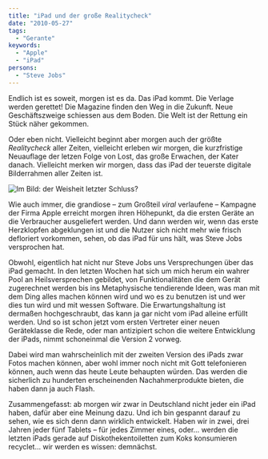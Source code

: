 ```yaml
---
title: "iPad und der große Realitycheck"
date: "2010-05-27"
tags:
  - "Gerante"
keywords:
  - "Apple"
  - "iPad"
persons:
  - "Steve Jobs"
---
```


Endlich ist es soweit, morgen ist es da. Das iPad kommt. Die Verlage werden gerettet! Die Magazine finden den Weg in die Zukunft. Neue Geschäftszweige schiessen aus dem Boden. Die Welt ist der Rettung ein Stück näher gekommen.

Oder eben nicht. Vielleicht beginnt aber morgen auch der größte _Realitycheck_ aller Zeiten, vielleicht erleben wir morgen, die kurzfristige Neuauflage der letzen Folge von Lost, das große Erwachen, der Kater danach. Vielleicht merken wir morgen, dass das iPad der teuerste digitale Bilderrahmen aller Zeiten ist.

![Im Bild: der Weisheit letzter Schluss?](/img/codecandies/4565380612_a523d53d45_b.jpg)

Wie auch immer, die grandiose – zum Großteil _viral_ verlaufene – Kampagne der Firma Apple erreicht morgen ihren Höhepunkt, da die ersten Geräte an die Verbraucher ausgeliefert werden. Und dann werden wir, wenn das erste Herzklopfen abgeklungen ist und die Nutzer sich nicht mehr wie frisch defloriert vorkommen, sehen, ob das iPad für uns hält, was Steve Jobs versprochen hat.

Obwohl, eigentlich hat nicht nur Steve Jobs uns Versprechungen über das iPad gemacht. In den letzten Wochen hat sich um mich herum ein wahrer Pool an Heilsversprechen gebildet, von Funktionalitäten die dem Gerät zugerechnet werden bis ins Metaphysische tendierende Ideen, was man mit dem Ding alles machen können wird und wo es zu benutzen ist und wer dies tun wird und mit wessen Software. Die Erwartungshaltung ist dermaßen hochgeschraubt, das kann ja gar nicht vom iPad alleine erfüllt werden. Und so ist schon jetzt vom ersten Vertreter einer neuen Geräteklasse die Rede, oder man antizipiert schon die weitere Entwicklung der iPads, nimmt schoneinmal die Version 2 vorweg.

Dabei wird man wahrscheinlich mit der zweiten Version des iPads zwar Fotos machen können, aber wohl immer noch nicht mit Gott telefonieren können, auch wenn das heute Leute behaupten würden. Das werden die sicherlich zu hunderten erscheinenden Nachahmerprodukte bieten, die haben dann ja auch Flash.

Zusammengefasst: ab morgen wir zwar in Deutschland nicht jeder ein iPad haben, dafür aber eine Meinung dazu. Und ich bin gespannt darauf zu sehen, wie es sich denn dann wirklich entwickelt. Haben wir in zwei, drei Jahren jeder fünf Tablets – für jedes Zimmer eines, oder… werden die letzten iPads gerade auf Diskothekentoiletten zum Koks konsumieren recyclet… wir werden es wissen: demnächst.
